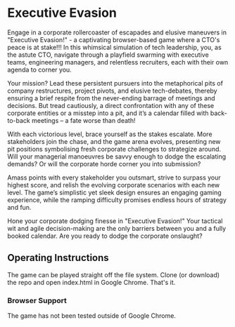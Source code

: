 # Executive Evasion
Engage in a corporate rollercoaster of escapades and elusive maneuvers in "Executive Evasion!" - a captivating browser-based game where a CTO's peace is at stake!!! In this whimsical simulation of tech leadership, you, as the astute CTO, navigate through a playfield swarming with executive teams, engineering managers, and relentless recruiters, each with their own agenda to corner you.

Your mission? Lead these persistent pursuers into the metaphorical pits of company restructures, project pivots, and elusive tech-debates, thereby ensuring a brief respite from the never-ending barrage of meetings and decisions. But tread cautiously, a direct confrontation with any of these corporate entities or a misstep into a pit, and it’s a calendar filled with back-to-back meetings – a fate worse than death!

With each victorious level, brace yourself as the stakes escalate. More stakeholders join the chase, and the game arena evolves, presenting new pit positions symbolising fresh corporate challenges to strategize around. Will your managerial manoeuvres be savvy enough to dodge the escalating demands? Or will the corporate horde corner you into submission?

Amass points with every stakeholder you outsmart, strive to surpass your highest score, and relish the evolving corporate scenarios with each new level. The game’s simplistic yet sleek design ensures an engaging gaming experience, while the ramping difficulty promises endless hours of strategy and fun.

Hone your corporate dodging finesse in "Executive Evasion!" Your tactical wit and agile decision-making are the only barriers between you and a fully booked calendar. Are you ready to dodge the corporate onslaught?

## Operating Instructions
The game can be played straight off the file system. Clone (or download) the repo and open index.html in Google Chrome. That's it.

### Browser Support
The game has not been tested outside of Google Chrome. 